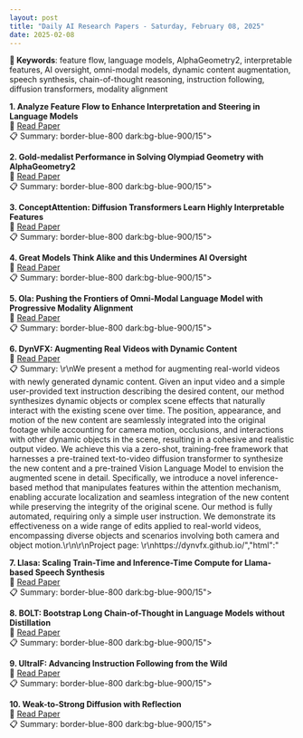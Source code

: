 ```yaml
---
layout: post
title: "Daily AI Research Papers - Saturday, February 08, 2025"
date: 2025-02-08
---
```


**🔑 Keywords**: feature flow, language models, AlphaGeometry2, interpretable features, AI oversight, omni-modal models, dynamic content augmentation, speech synthesis, chain-of-thought reasoning, instruction following, diffusion transformers, modality alignment

**1. Analyze Feature Flow to Enhance Interpretation and Steering in Language
  Models**  
🔗 [Read Paper](https://huggingface.co/papers/2502.03032)  
📋 Summary: border-blue-800 dark:bg-blue-900/15">

**2. Gold-medalist Performance in Solving Olympiad Geometry with
  AlphaGeometry2**  
🔗 [Read Paper](https://huggingface.co/papers/2502.03544)  
📋 Summary: border-blue-800 dark:bg-blue-900/15">

**3. ConceptAttention: Diffusion Transformers Learn Highly Interpretable
  Features**  
🔗 [Read Paper](https://huggingface.co/papers/2502.04320)  
📋 Summary: border-blue-800 dark:bg-blue-900/15">

**4. Great Models Think Alike and this Undermines AI Oversight**  
🔗 [Read Paper](https://huggingface.co/papers/2502.04313)  
📋 Summary: border-blue-800 dark:bg-blue-900/15">

**5. Ola: Pushing the Frontiers of Omni-Modal Language Model with Progressive
  Modality Alignment**  
🔗 [Read Paper](https://huggingface.co/papers/2502.04328)  
📋 Summary: border-blue-800 dark:bg-blue-900/15">

**6. DynVFX: Augmenting Real Videos with Dynamic Content**  
🔗 [Read Paper](https://huggingface.co/papers/2502.03621)  
📋 Summary: \r\nWe present a method for augmenting real-world videos with newly generated dynamic content. Given an input video and a simple user-provided text instruction describing the desired content, our method synthesizes dynamic objects or complex scene effects that naturally interact with the existing scene over time. The position, appearance, and motion of the new content are seamlessly integrated into the original footage while accounting for camera motion, occlusions, and interactions with other dynamic objects in the scene, resulting in a cohesive and realistic output video. We achieve this via a zero-shot, training-free framework that harnesses a pre-trained text-to-video diffusion transformer to synthesize the new content and a pre-trained Vision Language Model to envision the augmented scene in detail. Specifically, we introduce a novel inference-based method that manipulates features within the attention mechanism, enabling accurate localization and seamless integration of the new content while preserving the integrity of the original scene. Our method is fully automated, requiring only a simple user instruction. We demonstrate its effectiveness on a wide range of edits applied to real-world videos, encompassing diverse objects and scenarios involving both camera and object motion.\r\n\r\nProject page: \r\nhttps://dynvfx.github.io/&quot;,&quot;html&quot;:&quot;

**7. Llasa: Scaling Train-Time and Inference-Time Compute for Llama-based
  Speech Synthesis**  
🔗 [Read Paper](https://huggingface.co/papers/2502.04128)  
📋 Summary: border-blue-800 dark:bg-blue-900/15">

**8. BOLT: Bootstrap Long Chain-of-Thought in Language Models without
  Distillation**  
🔗 [Read Paper](https://huggingface.co/papers/2502.03860)  
📋 Summary: border-blue-800 dark:bg-blue-900/15">

**9. UltraIF: Advancing Instruction Following from the Wild**  
🔗 [Read Paper](https://huggingface.co/papers/2502.04153)  
📋 Summary: border-blue-800 dark:bg-blue-900/15">

**10. Weak-to-Strong Diffusion with Reflection**  
🔗 [Read Paper](https://huggingface.co/papers/2502.00473)  
📋 Summary: border-blue-800 dark:bg-blue-900/15">
